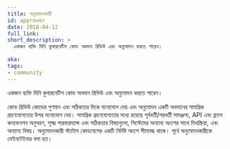 ```yaml
---
title: অনুমোদনকারী
id: approver
date: 2018-04-12
full_link: 
short_description: >
  একজন ব্যক্তি যিনি কুবারনেটিস কোড অবদান রিভিউ এবং অনুমোদন করতে পারেন।

aka: 
tags:
- community
---
```

একজন ব্যক্তি যিনি কুবারনেটিস কোড অবদান রিভিউ এবং অনুমোদন করতে পারেন।

<!--more--> 

কোড রিভিউ কোডের গুণমান এবং সঠিকতার দিকে মনোযোগ দেয় এবং অনুমোদন একটি অবদানের সামগ্রিক গ্রহণযোগ্যতার উপর মনোযোগ দেয়। সামগ্রিক গ্রহণযোগ্যতার মধ্যে রয়েছে পূর্ববর্তী/পরবর্তী সামঞ্জস্য, API এবং ফ্ল্যাগ কনভেনশন অনুসরণ, সূক্ষ্ম পারফরম্যান্স এবং সঠিকতার বিষয়গুলো, সিস্টেমের অন্যান্য অংশের সাথে মিথস্ক্রিয়া, এবং অন্যান্য বিষয়। অনুমোদনকারী স্ট্যাটাস কোডবেসের একটি নির্দিষ্ট অংশে সীমাবদ্ধ থাকে। পূর্বে অনুমোদনকারীকে মেইনটেইনার বলা হত।
